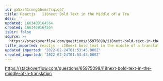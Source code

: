 ```yaml
---
id: ga5xz41cnng5bsmr7sqiq67
title: Reactjs   I18next Bold Text in the Middle of a Tra
desc: ''
updated: 1663409164564
created: 1663409164564
isDir: false
source: >-
  https://stackoverflow.com/questions/65975098/i18next-bold-text-in-the-middle-of-a-translation
title_imported: reactjs - i18next bold text in the middle of a translation - Stack Overflow
updated_imported: '2022-02-24T01:53:45.000Z'
created_imported: '2022-02-24T01:53:45.000Z'
---
```


https://stackoverflow.com/questions/65975098/i18next-bold-text-in-the-middle-of-a-translation